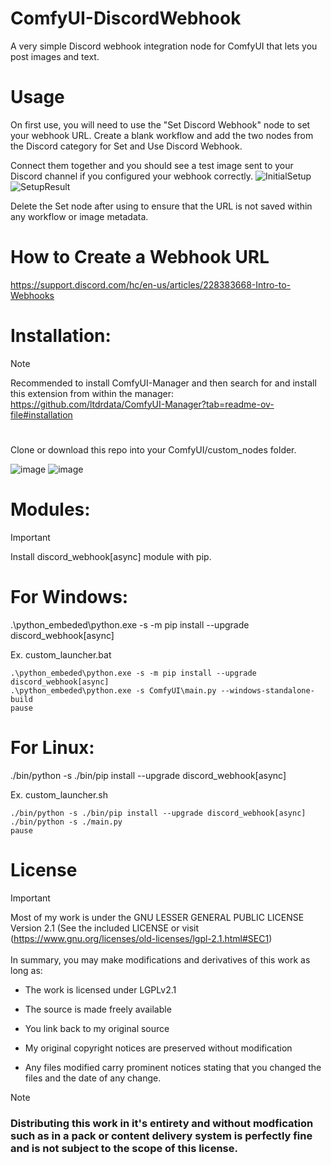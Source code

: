 # ComfyUI-DiscordWebhook
A very simple Discord webhook integration node for ComfyUI that lets you post images and text.

# Usage
On first use, you will need to use the "Set Discord Webhook" node to set your webhook URL. Create a blank workflow and add the two nodes from the Discord category for Set and Use Discord Webhook.

Connect them together and you should see a test image sent to your Discord channel if you configured your webhook correctly.
![InitialSetup](https://github.com/user-attachments/assets/17f6d333-612f-44fa-9814-b5144104eefb)
![SetupResult](https://github.com/user-attachments/assets/fc4bfde1-81c1-4302-95ac-5d7540b26d98)

Delete the Set node after using to ensure that the URL is not saved within any workflow or image metadata.

# How to Create a Webhook URL
https://support.discord.com/hc/en-us/articles/228383668-Intro-to-Webhooks

# Installation: 
> [!NOTE]  
> Recommended to install ComfyUI-Manager and then search for and install this extension from within the manager: https://github.com/ltdrdata/ComfyUI-Manager?tab=readme-ov-file#installation
# 

Clone or download this repo into your ComfyUI/custom_nodes folder.


![image](https://github.com/user-attachments/assets/71450181-a788-4fc7-ad5f-236c994100c1)
![image](https://github.com/user-attachments/assets/eb5a0bc5-1c7f-4aec-9bb6-e7a11de946b8)


# Modules: 
> [!IMPORTANT]  
> Install discord_webhook[async] module with pip.
#

# For Windows:
.\python_embeded\python.exe -s -m pip install --upgrade discord_webhook[async]

Ex. custom_launcher.bat
```
.\python_embeded\python.exe -s -m pip install --upgrade discord_webhook[async]
.\python_embeded\python.exe -s ComfyUI\main.py --windows-standalone-build
pause
```

# For Linux:

./bin/python -s ./bin/pip install --upgrade discord_webhook[async]

Ex. custom_launcher.sh
```
./bin/python -s ./bin/pip install --upgrade discord_webhook[async]
./bin/python -s ./main.py
pause
```
# License
> [!IMPORTANT]
> Most of my work is under the GNU LESSER GENERAL PUBLIC LICENSE Version 2.1 (See the included LICENSE or visit (https://www.gnu.org/licenses/old-licenses/lgpl-2.1.html#SEC1)
> <br></br>
> In summary, you may make modifications and derivatives of this work as long as:
>
> + The work is licensed under LGPLv2.1
> 
> + The source is made freely available
> 
> + You link back to my original source
> 
> + My original copyright notices are preserved without modification
> 
> + Any files modified carry prominent notices stating that you changed the files and the date of any change.

> [!NOTE]
> ### Distributing this work in it's entirety and without modfication such as in a pack or content delivery system is perfectly fine and is not subject to the scope of this license.
